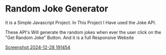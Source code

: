 # Random Joke Generator 

It is a Simple Javascript Project. In This Project I Have used the Joke API.

These API's Will generate the random jokes when ever the user click on the "Get Random Joke" Button. And it is a full Responsive Website

[Screenshot 2024-12-28 191454](https://github.com/user-attachments/assets/f594c36d-f37f-4cde-9915-604326d8588b)
